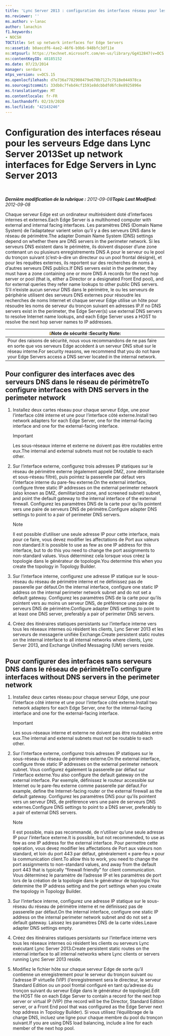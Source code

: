 ```yaml
---
title: 'Lync Server 2013 : configuration des interfaces réseau pour les serveurs Edge'
ms.reviewer: ''
ms.author: v-lanac
author: lanachin
f1.keywords:
- NOCSH
TOCTitle: Set up network interfaces for Edge Servers
ms:assetid: b0aecdf6-4ae2-46f6-b9b6-948bfc3df11e
ms:mtpsurl: https://technet.microsoft.com/en-us/library/Gg412847(v=OCS.15)
ms:contentKeyID: 48185152
ms.date: 07/23/2014
manager: serdars
mtps_version: v=OCS.15
ms.openlocfilehash: d7e736a7782908479e670b7127c7518e044978ca
ms.sourcegitcommit: 33db8c7febd4cf1591e8dcbbdfd6fc8e8925896e
ms.translationtype: MT
ms.contentlocale: fr-FR
ms.lasthandoff: 02/19/2020
ms.locfileid: "42143246"
---
```

<div data-xmlns="http://www.w3.org/1999/xhtml">

<div class="topic" data-xmlns="http://www.w3.org/1999/xhtml" data-msxsl="urn:schemas-microsoft-com:xslt" data-cs="http://msdn.microsoft.com/">

<div data-asp="https://msdn2.microsoft.com/asp">

# <a name="set-up-network-interfaces-for-edge-servers-in-lync-server-2013"></a><span data-ttu-id="aaff4-102">Configuration des interfaces réseau pour les serveurs Edge dans Lync Server 2013</span><span class="sxs-lookup"><span data-stu-id="aaff4-102">Set up network interfaces for Edge Servers in Lync Server 2013</span></span>

</div>

<div id="mainSection">

<div id="mainBody">

<span> </span>

<span data-ttu-id="aaff4-103">_**Dernière modification de la rubrique :** 2012-09-08_</span><span class="sxs-lookup"><span data-stu-id="aaff4-103">_**Topic Last Modified:** 2012-09-08_</span></span>

<span data-ttu-id="aaff4-104">Chaque serveur Edge est un ordinateur multirésident doté d’interfaces internes et externes.</span><span class="sxs-lookup"><span data-stu-id="aaff4-104">Each Edge Server is a multihomed computer with external and internal facing interfaces.</span></span> <span data-ttu-id="aaff4-105">Les paramètres DNS (Domain Name System) de l’adaptateur varient selon qu’il y a des serveurs DNS dans le réseau de périmètre.</span><span class="sxs-lookup"><span data-stu-id="aaff4-105">The adapter Domain Name System (DNS) settings depend on whether there are DNS servers in the perimeter network.</span></span> <span data-ttu-id="aaff4-106">Si les serveurs DNS existent dans le périmètre, ils doivent disposer d’une zone contenant un ou plusieurs enregistrements DNS A pour le serveur ou le pool du tronçon suivant (c’est-à-dire un directeur ou un pool frontal désigné), et pour les requêtes externes, ils reportent sur des recherches de noms à d’autres serveurs DNS publics.</span><span class="sxs-lookup"><span data-stu-id="aaff4-106">If DNS servers exist in the perimeter, they must have a zone containing one or more DNS A records for the next hop server or pool (that is, either a Director or a designated Front End pool), and for external queries they refer name lookups to other public DNS servers.</span></span> <span data-ttu-id="aaff4-107">S’il n’existe aucun serveur DNS dans le périmètre, le ou les serveurs de périphérie utilisent des serveurs DNS externes pour résoudre les recherches de noms Internet et chaque serveur Edge utilise un hôte pour résoudre les noms de serveur du tronçon suivant en adresses IP.</span><span class="sxs-lookup"><span data-stu-id="aaff4-107">If no DNS servers exist in the perimeter, the Edge Server(s) use external DNS servers to resolve Internet name lookups, and each Edge Server uses a HOST to resolve the next hop server names to IP addresses.</span></span>

<div>

<table>
<thead>
<tr class="header">
<th><img src="images/Gg398321.security(OCS.15).gif" title="caution" alt="security" /><span data-ttu-id="aaff4-109">Note de sécurité :</span><span class="sxs-lookup"><span data-stu-id="aaff4-109">Security Note:</span></span></th>
</tr>
</thead>
<tbody>
<tr class="odd">
<td><span data-ttu-id="aaff4-110">Pour des raisons de sécurité, nous vous recommandons de ne pas faire en sorte que vos serveurs Edge accèdent à un serveur DNS situé sur le réseau interne.</span><span class="sxs-lookup"><span data-stu-id="aaff4-110">For security reasons, we recommend that you do not have your Edge Servers access a DNS server located in the internal network.</span></span></td>
</tr>
</tbody>
</table>


</div>

<div>

## <a name="to-configure-interfaces-with-dns-servers-in-the-perimeter-network"></a><span data-ttu-id="aaff4-111">Pour configurer des interfaces avec des serveurs DNS dans le réseau de périmètre</span><span class="sxs-lookup"><span data-stu-id="aaff4-111">To configure interfaces with DNS servers in the perimeter network</span></span>

1.  <span data-ttu-id="aaff4-112">Installez deux cartes réseau pour chaque serveur Edge, une pour l’interface côté interne et une pour l’interface côté externe.</span><span class="sxs-lookup"><span data-stu-id="aaff4-112">Install two network adapters for each Edge Server, one for the internal-facing interface and one for the external-facing interface.</span></span>
    
    <div>
    

    > [!IMPORTANT]  
    > <span data-ttu-id="aaff4-113">Les sous-réseaux interne et externe ne doivent pas être routables entre eux.</span><span class="sxs-lookup"><span data-stu-id="aaff4-113">The internal and external subnets must not be routable to each other.</span></span>

    
    </div>

2.  <span data-ttu-id="aaff4-114">Sur l’interface externe, configurez trois adresses IP statiques sur le réseau de périmètre externe (également appelé DMZ, zone démilitarisée et sous-réseau filtré), puis pointez la passerelle par défaut vers l’interface interne du pare-feu externe.</span><span class="sxs-lookup"><span data-stu-id="aaff4-114">On the external interface, configure three static IP addresses on the external perimeter network (also known as DMZ, demilitarized zone, and screened subnet) subnet, and point the default gateway to the internal interface of the external firewall.</span></span> <span data-ttu-id="aaff4-115">Configurez les paramètres DNS de la carte pour qu’ils pointent vers une paire de serveurs DNS de périmètre.</span><span class="sxs-lookup"><span data-stu-id="aaff4-115">Configure adapter DNS settings to point to a pair of perimeter DNS servers.</span></span>
    
    <div>
    

    > [!NOTE]  
    > <span data-ttu-id="aaff4-116">Il est possible d’utiliser une seule adresse IP pour cette interface, mais pour ce faire, vous devez modifier les affectations de Port aux valeurs non standard.</span><span class="sxs-lookup"><span data-stu-id="aaff4-116">It is possible to use as few as one IP address for this interface, but to do this you need to change the port assignments to non-standard values.</span></span> <span data-ttu-id="aaff4-117">Vous déterminez cela lorsque vous créez la topologie dans le générateur de topologie.</span><span class="sxs-lookup"><span data-stu-id="aaff4-117">You determine this when you create the topology in Topology Builder.</span></span>

    
    </div>

3.  <span data-ttu-id="aaff4-118">Sur l’interface interne, configurez une adresse IP statique sur le sous-réseau du réseau de périmètre interne et ne définissez pas de passerelle par défaut.</span><span class="sxs-lookup"><span data-stu-id="aaff4-118">On the internal interface, configure one static IP address on the internal perimeter network subnet and do not set a default gateway.</span></span> <span data-ttu-id="aaff4-119">Configurez les paramètres DNS de la carte pour qu’ils pointent vers au moins un serveur DNS, de préférence une paire de serveurs DNS de périmètre.</span><span class="sxs-lookup"><span data-stu-id="aaff4-119">Configure adapter DNS settings to point to at least one DNS server, preferably a pair of perimeter DNS servers.</span></span>

4.  <span data-ttu-id="aaff4-120">Créez des itinéraires statiques persistants sur l’interface interne vers tous les réseaux internes où résident les clients, Lync Server 2013 et les serveurs de messagerie unifiée Exchange.</span><span class="sxs-lookup"><span data-stu-id="aaff4-120">Create persistent static routes on the internal interface to all internal networks where clients, Lync Server 2013, and Exchange Unified Messaging (UM) servers reside.</span></span>

</div>

<div>

## <a name="to-configure-interfaces-without-dns-servers-in-the-perimeter-network"></a><span data-ttu-id="aaff4-121">Pour configurer des interfaces sans serveurs DNS dans le réseau de périmètre</span><span class="sxs-lookup"><span data-stu-id="aaff4-121">To configure interfaces without DNS servers in the perimeter network</span></span>

1.  <span data-ttu-id="aaff4-122">Installez deux cartes réseau pour chaque serveur Edge, une pour l’interface côté interne et une pour l’interface côté externe.</span><span class="sxs-lookup"><span data-stu-id="aaff4-122">Install two network adapters for each Edge Server, one for the internal-facing interface and one for the external-facing interface.</span></span>
    
    <div>
    

    > [!IMPORTANT]  
    > <span data-ttu-id="aaff4-123">Les sous-réseaux interne et externe ne doivent pas être routables entre eux.</span><span class="sxs-lookup"><span data-stu-id="aaff4-123">The internal and external subnets must not be routable to each other.</span></span>

    
    </div>

2.  <span data-ttu-id="aaff4-124">Sur l’interface externe, configurez trois adresses IP statiques sur le sous-réseau du réseau de périmètre externe.</span><span class="sxs-lookup"><span data-stu-id="aaff4-124">On the external interface, configure three static IP addresses on the external perimeter network subnet.</span></span> <span data-ttu-id="aaff4-125">Vous configurez également la passerelle par défaut sur l’interface externe.</span><span class="sxs-lookup"><span data-stu-id="aaff4-125">You also configure the default gateway on the external interface.</span></span> <span data-ttu-id="aaff4-126">Par exemple, définissez le routeur accessible sur Internet ou le pare-feu externe comme passerelle par défaut.</span><span class="sxs-lookup"><span data-stu-id="aaff4-126">For example, define the Internet-facing router or the external firewall as the default gateway.</span></span> <span data-ttu-id="aaff4-127">Configurez les paramètres DNS pour qu’ils pointent vers un serveur DNS, de préférence vers une paire de serveurs DNS externes.</span><span class="sxs-lookup"><span data-stu-id="aaff4-127">Configure DNS settings to point to a DNS server, preferably to a pair of external DNS servers.</span></span>
    
    <div>
    

    > [!NOTE]  
    > <span data-ttu-id="aaff4-128">Il est possible, mais pas recommandé, de n’utiliser qu’une seule adresse IP pour l’interface externe.</span><span class="sxs-lookup"><span data-stu-id="aaff4-128">It is possible, but not recommended, to use as few as one IP address for the external interface.</span></span> <span data-ttu-id="aaff4-129">Pour permettre cette opération, vous devez modifier les affectations de Port aux valeurs non standard, et loin du port 443 par défaut, généralement « pare-feu » pour la communication client.</span><span class="sxs-lookup"><span data-stu-id="aaff4-129">To allow this to work, you need to change the port assignments to non-standard values, and away from the default port 443 that is typically “firewall friendly” for client communication.</span></span> <span data-ttu-id="aaff4-130">Vous déterminez le paramètre de l’adresse IP et les paramètres de port lors de la création de la topologie dans le générateur de topologie.</span><span class="sxs-lookup"><span data-stu-id="aaff4-130">You determine the IP address setting and the port settings when you create the topology in Topology Builder.</span></span>

    
    </div>

3.  <span data-ttu-id="aaff4-131">Sur l’interface interne, configurez une adresse IP statique sur le sous-réseau du réseau de périmètre interne et ne définissez pas de passerelle par défaut.</span><span class="sxs-lookup"><span data-stu-id="aaff4-131">On the internal interface, configure one static IP address on the internal perimeter network subnet and do not set a default gateway.</span></span> <span data-ttu-id="aaff4-132">Laissez les paramètres DNS de la carte vides.</span><span class="sxs-lookup"><span data-stu-id="aaff4-132">Leave adapter DNS settings empty.</span></span>

4.  <span data-ttu-id="aaff4-133">Créez des itinéraires statiques persistants sur l’interface interne vers tous les réseaux internes où résident les clients ou serveurs Lync exécutant Lync Server 2013.</span><span class="sxs-lookup"><span data-stu-id="aaff4-133">Create persistent static routes on the internal interface to all internal networks where Lync clients or servers running Lync Server 2013 reside.</span></span>

5.  <span data-ttu-id="aaff4-134">Modifiez le fichier hôte sur chaque serveur Edge de sorte qu’il contienne un enregistrement pour le serveur du tronçon suivant ou l’adresse IP virtuelle (VIP) (l’enregistrement sera le directeur, le serveur Standard Edition ou un pool frontal configuré en tant qu’adresse du tronçon suivant du serveur Edge dans le générateur de topologie).</span><span class="sxs-lookup"><span data-stu-id="aaff4-134">Edit the HOST file on each Edge Server to contain a record for the next hop server or virtual IP (VIP) (the record will be the Director, Standard Edition server, or a Front End pool that was configured as the Edge Server next hop address in Topology Builder).</span></span> <span data-ttu-id="aaff4-135">Si vous utilisez l’équilibrage de la charge DNS, incluez une ligne pour chaque membre du pool du tronçon suivant.</span><span class="sxs-lookup"><span data-stu-id="aaff4-135">If you are using DNS load balancing, include a line for each member of the next hop pool.</span></span>

</div>

</div>

<span> </span>

</div>

</div>

</div>

